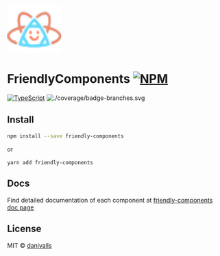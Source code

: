 <img src="./docs/public/fc-logo.svg" width="25%" alt="FriendlyComponents Logo" />

# FriendlyComponents [![NPM](https://img.shields.io/npm/v/friendly-components.svg)](https://www.npmjs.com/package/friendly-components)

[![TypeScript](https://img.shields.io/badge/%3C%2F%3E-TypeScript-%230074c1.svg)](http://www.typescriptlang.org/)
![./coverage/badge-branches.svg](https://img.shields.io/badge/coverage-100%25-green?logo=jest)


## Install

```bash
npm install --save friendly-components
```

or

```
yarn add friendly-components
```

## Docs

Find detailed documentation of each component at [friendly-components doc page](https://danivalls.github.io/friendly-components/)

## License

MIT © [danivalls](https://github.com/danivalls)
